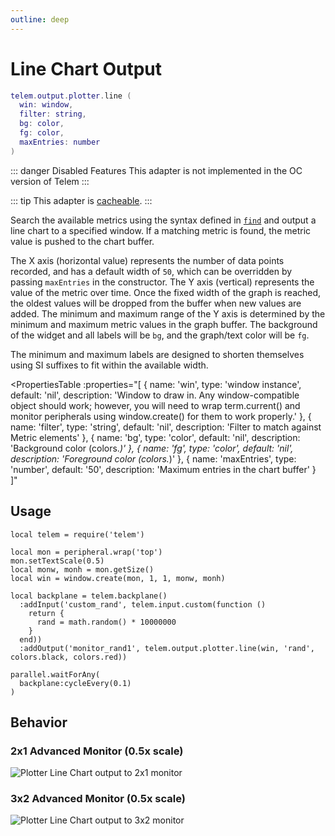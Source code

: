 ```yaml
---
outline: deep
---
```


# Line Chart Output <Badge type="warning" text="beta" /> <RepoLink path="lib/output/plotter/ChartLineOutputAdapter.lua" />

```lua
telem.output.plotter.line (
  win: window,
  filter: string,
  bg: color,
  fg: color,
  maxEntries: number
)
```
::: danger Disabled Features
This adapter is not implemented in the OC version of Telem
:::


::: tip
This adapter is [cacheable](/reference/Backplane#cache).
:::

Search the available metrics using the syntax defined in [`find`](/reference/MetricCollection#find) and output a line chart to a specified window. If a matching metric is found, the metric value is pushed to the chart buffer.

The X axis (horizontal value) represents the number of data points recorded, and has a default width of `50`, which can be overridden by passing `maxEntries` in the constructor. The Y axis (vertical) represents the value of the metric over time. Once the fixed width of the graph is reached, the oldest values will be dropped from the buffer when new values are added. The minimum and maximum range of the Y axis is determined by the minimum and maximum metric values in the graph buffer. The background of the widget and all labels will be `bg`, and the graph/text color will be `fg`.

The minimum and maximum labels are designed to shorten themselves using SI suffixes to fit within the available width.

<PropertiesTable
  :properties="[
    {
      name: 'win',
      type: 'window instance',
      default: 'nil',
      description: 'Window to draw in. Any window-compatible object should work; however, you will need to wrap term.current() and monitor peripherals using window.create() for them to work properly.'
    },
    {
      name: 'filter',
      type: 'string',
      default: 'nil',
      description: 'Filter to match against Metric elements'
    },
    {
      name: 'bg',
      type: 'color',
      default: 'nil',
      description: 'Background color (colors.*)'
    },
    {
      name: 'fg',
      type: 'color',
      default: 'nil',
      description: 'Foreground color (colors.*)'
    },
    {
      name: 'maxEntries',
      type: 'number',
      default: '50',
      description: 'Maximum entries in the chart buffer'
    }
  ]"
>
<template v-slot:win>

Window to draw in. Any window-compatible object should work; however, you will need to wrap `term.current()` and monitor peripherals using `window.create()` for them to work properly.
</template>
<template v-slot:bg>

Background color, one of `colors.*`
</template>
<template v-slot:fg>

Foreground color, one of `colors.*`
</template>
</PropertiesTable>

## Usage

```lua{14}
local telem = require('telem')

local mon = peripheral.wrap('top')
mon.setTextScale(0.5)
local monw, monh = mon.getSize()
local win = window.create(mon, 1, 1, monw, monh)

local backplane = telem.backplane()
  :addInput('custom_rand', telem.input.custom(function ()
    return {
      rand = math.random() * 10000000
    }
  end))
  :addOutput('monitor_rand1', telem.output.plotter.line(win, 'rand', colors.black, colors.red))

parallel.waitForAny(
  backplane:cycleEvery(0.1)
)
```

## Behavior

### 2x1 Advanced Monitor (0.5x scale)

![Plotter Line Chart output to 2x1 monitor](/assets/plotter-chartline-small.webp)

### 3x2 Advanced Monitor (0.5x scale)

![Plotter Line Chart output to 3x2 monitor](/assets/plotter-chartline-medium.webp)